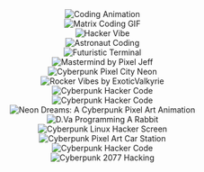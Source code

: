 <div style="text-align: center;">
  <img 
    src="https://i.pinimg.com/originals/2d/10/7b/2d107b9539407f2f4a2c55b4cfb88e18.gif" 
    alt="Coding Animation" 
    style="max-width: 100%; height: auto;"
  />
</div>
<div style="text-align: center;">
  <img 
    src="https://i.pinimg.com/originals/e3/0a/9d/e30a9d8f9c29c89b2b1d6c4c2c8dce40.gif" 
    alt="Matrix Coding GIF" 
    style="max-width: 100%; height: auto;"
  />
</div>
<div style="text-align: center;">
  <img 
    src="https://i.pinimg.com/originals/77/60/3b/77603bd7b073ab21685f384c4b1e437f.gif" 
    alt="Hacker Vibe" 
    style="max-width: 100%; height: auto;"
  />
</div>
<div style="text-align: center;">
  <img 
    src="https://i.pinimg.com/originals/bd/35/b3/bd35b3d04f4476d224969bad39404903.gif" 
    alt="Astronaut Coding" 
    style="max-width: 100%; height: auto;"
  />
</div>
<div style="text-align: center;">
  <img 
    src="https://i.pinimg.com/originals/2f/65/10/2f6510f0ec50a4f6f7bbd63e3c1f0e9a.gif" 
    alt="Futuristic Terminal" 
    style="max-width: 100%; height: auto;"
  />
</div>
<div align="center">
  <img 
    src="https://i.pinimg.com/originals/2d/10/7b/2d107b9539407f2f4a2c55b4cfb88e18.gif" 
    alt="Mastermind by Pixel Jeff" 
    style="max-width: 100%; height: auto;" 
  />
</div>
<div align="center">
  <img 
    src="https://i.pinimg.com/originals/e3/0a/9d/e30a9d8f9c29c89b2b1d6c4c2c8dce40.gif" 
    alt="Cyberpunk Pixel City Neon" 
    style="max-width: 100%; height: auto;" 
  />
</div>
<div align="center">
  <img 
    src="https://i.pinimg.com/originals/77/60/3b/77603bd7b073ab21685f384c4b1e437f.gif" 
    alt="Rocker Vibes by ExoticValkyrie" 
    style="max-width: 100%; height: auto;" 
  />
</div>
<div align="center">
  <img 
    src="https://i.pinimg.com/originals/bd/35/b3/bd35b3d04f4476d224969bad39404903.gif" 
    alt="Cyberpunk Hacker Code" 
    style="max-width: 100%; height: auto;" 
  />
</div>
<div align="center">
  <img 
    src="https://i.pinimg.com/originals/bd/35/b3/bd35b3d04f4476d224969bad39404903.gif" 
    alt="Cyberpunk Hacker Code" 
    style="max-width: 100%; height: auto;" 
  />
</div>
<div align="center">
  <img 
    src="https://i.pinimg.com/originals/2f/65/10/2f6510f0ec50a4f6f7bbd63e3c1f0e9a.gif" 
    alt="Neon Dreams: A Cyberpunk Pixel Art Animation" 
    style="max-width: 100%; height: auto;" 
  />
</div>
<div align="center">
  <img 
    src="https://i.pinimg.com/originals/2f/65/10/2f6510f0ec50a4f6f7bbd63e3c1f0e9a.gif" 
    alt="D.Va Programming A Rabbit" 
    style="max-width: 100%; height: auto;" 
  />
</div>
<div align="center">
  <img 
    src="https://i.pinimg.com/originals/2f/65/10/2f6510f0ec50a4f6f7bbd63e3c1f0e9a.gif" 
    alt="Cyberpunk Linux Hacker Screen" 
    style="max-width: 100%; height: auto;" 
  />
</div>
<div align="center">
  <img 
    src="https://i.pinimg.com/originals/2f/65/10/2f6510f0ec50a4f6f7bbd63e3c1f0e9a.gif" 
    alt="Cyberpunk Pixel Art Car Station" 
    style="max-width: 100%; height: auto;" 
  />
</div>
<div align="center">
  <img 
    src="https://i.pinimg.com/originals/2f/65/10/2f6510f0ec50a4f6f7bbd63e3c1f0e9a.gif" 
    alt="Cyberpunk Hacker Code" 
    style="max-width: 100%; height: auto;" 
  />
</div>
<div align="center">
  <img 
    src="https://i.pinimg.com/originals/2f/65/10/2f6510f0ec50a4f6f7bbd63e3c1f0e9a.gif" 
    alt="Cyberpunk 2077 Hacking" 
    style="max-width: 100%; height: auto;" 
  />
</div>
